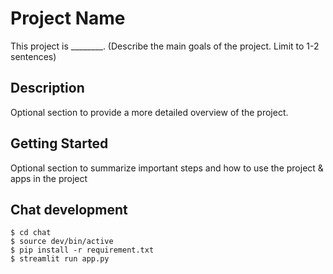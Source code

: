 # Project Name
This project is ________. (Describe the main goals of the project. Limit to 1-2 sentences)

## Description
Optional section to provide a more detailed overview of the project.

## Getting Started
Optional section to summarize important steps and how to use the project & apps in the project


## Chat development
```
$ cd chat
$ source dev/bin/active
$ pip install -r requirement.txt
$ streamlit run app.py
```